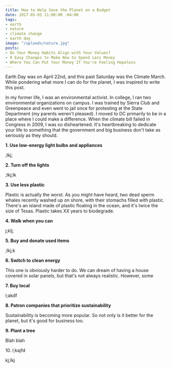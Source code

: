 ```yaml
---
title: How to Help Save the Planet on a Budget
date: 2017-05-01 11:00:00 -04:00
tags:
- earth
- nature
- climate change
- earth day
image: "/uploads/nature.jpg"
posts:
- Do Your Money Habits Align with Your Values?
- 9 Easy Changes to Make Now to Spend Less Money
- Where You Can Put Your Money If You're Feeling Hopeless
---
```


Earth Day was on April 22nd, and this past Saturday was the Climate March. While pondering what more I can do for the planet, I was inspired to write this post.

In my former life, I was an environmental activist. In college, I ran two environmental organizations on campus. I was trained by Sierra Club and Greenpeace and even went to jail once for protesting at the State Department (my parents weren't pleased). I moved to DC primarily to be in a place where I could make a difference. When the climate bill failed in Congress in 2009, I was so disheartened. It's heartbreaking to dedicate your life to something that the government and big business don't take as seriously as they should. 

**1. Use low-energy light bulbs and appliances**

;lkj;

**2. Turn off the lights**

;lkj;lk

**3. Use less plastic**

Plastic is actually the worst. As you might have heard, two dead sperm whales recently washed up on shore, with their stomachs filled with plastic. There's an island made of plastic floating in the ocean, and it's twice the size of Texas. Plastic takes XX years to biodegrade.

**4. Walk when you can**

j;klj;

**5. Buy and donate used items**

;lkj;k

**6. Switch to clean energy**

This one is obviously harder to do. We can dream of having a house covered in solar panels, but that's not always realistic. However, some 

**7. Buy local**

l;akdf

**8. Patron companies that prioritize sustainability**

Sustainability is becoming more popular. So not only is it better for the planet, but it's good for business too. 

**9. Plant a tree**

Blah blah

10\. l;kajfd

kj;lkj